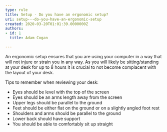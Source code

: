 ```yaml
---
type: rule
title: Setup - Do you have an ergonomic setup?
uri: setup---do-you-have-an-ergonomic-setup
created: 2020-03-20T01:01:39.0000000Z
authors:
- id: 1
  title: Adam Cogan

---
```


An ergonomic setup ensures that you are using your computer in a way that will not injure or strain you in any way. As you will likely be sitting/standing at your desk for up to 8 hours it is crucial to not become complacent with the layout of your desk.
 
Tips to remember when reviewing your desk:

- Eyes should be level with the top of the screen
- Eyes should be an arms length away from the screen
- Upper legs should be parallel to the ground
- Feet should be either flat on the ground or on a slightly angled foot rest
- Shoulders and arms should be parallel to the ground
- Lower back should have support
- You should be able to comfortably sit up straight
